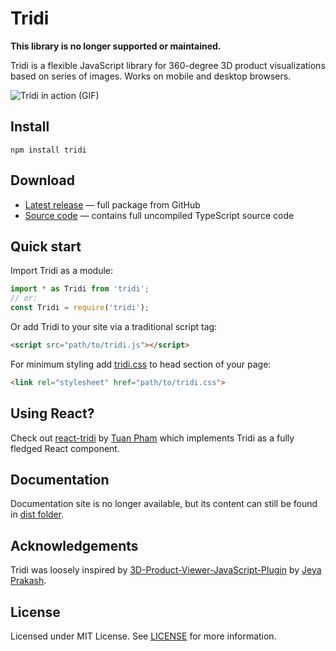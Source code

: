 # Tridi

**This library is no longer supported or maintained.**

Tridi is a flexible JavaScript library for 360-degree 3D product visualizations based on series of images. Works on mobile and desktop browsers.

![Tridi in action (GIF)](https://raw.githubusercontent.com/tridijs/tridi/master/dist/images/example.gif)

## Install

```
npm install tridi
```

## Download

* [Latest release](https://github.com/tridijs/tridi/releases/latest) &mdash; full package from GitHub
* [Source code](https://raw.githubusercontent.com/tridijs/tridi/master/src/tridi.ts) &mdash; contains full uncompiled TypeScript source code

## Quick start
Import Tridi as a module:

```js
import * as Tridi from 'tridi';
// or:
const Tridi = require('tridi');
```

Or add Tridi to your site via a traditional script tag:

```HTML
<script src="path/to/tridi.js"></script>
```
For minimum styling add [tridi.css](https://raw.githubusercontent.com/tridijs/tridi/master/dist/css/tridi.css) to head section of your page:

```HTML
<link rel="stylesheet" href="path/to/tridi.css">
```

## Using React?

Check out [react-tridi](https://github.com/nevestuan/react-tridi) by [Tuan Pham](https://github.com/nevestuan) which implements Tridi as a fully fledged React component.

## Documentation

Documentation site is no longer available, but its content can still be found in [dist folder](https://github.com/tridijs/tridi/tree/master/dist). 

## Acknowledgements

Tridi was loosely inspired by [3D-Product-Viewer-JavaScript-Plugin](https://github.com/Jeya-Prakash/3D-Product-Viewer-JavaScript-Plugin) by [Jeya Prakash](https://github.com/Jeya-Prakash).

## License

Licensed under MIT License. See [LICENSE](https://github.com/tridijs/tridi/blob/master/LICENSE) for more information.
